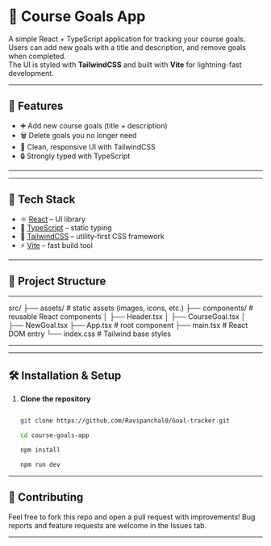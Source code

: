 # 🎯 Course Goals App

A simple React + TypeScript application for tracking your course goals.  
Users can add new goals with a title and description, and remove goals when completed.  
The UI is styled with **TailwindCSS** and built with **Vite** for lightning-fast development.

---

## 📸 Features

- ➕ Add new course goals (title + description)
- 🗑️ Delete goals you no longer need
- 🎨 Clean, responsive UI with TailwindCSS
- 🔒 Strongly typed with TypeScript

---

---

## 🚀 Tech Stack

- ⚛️ [React](https://react.dev/) – UI library
- 📘 [TypeScript](https://www.typescriptlang.org/) – static typing
- 🎨 [TailwindCSS](https://tailwindcss.com/) – utility-first CSS framework
- ⚡ [Vite](https://vitejs.dev/) – fast build tool

---

## 📂 Project Structure

---

src/
├── assets/ # static assets (images, icons, etc.)
├── components/ # reusable React components
│ ├── Header.tsx
│ ├── CourseGoal.tsx
│ ├── NewGoal.tsx
├── App.tsx # root component
├── main.tsx # React DOM entry
└── index.css # Tailwind base styles

---

---

## 🛠️ Installation & Setup

1. **Clone the repository**

   ```bash

   git clone https://github.com/Ravipanchal0/Goal-tracker.git

   cd course-goals-app

   npm install

   npm run dev
   ```

---

## 🙌 Contributing

Feel free to fork this repo and open a pull request with improvements!
Bug reports and feature requests are welcome in the Issues tab.

---
